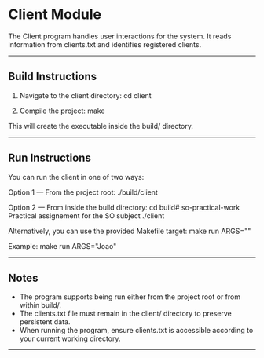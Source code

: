# Client Module

The Client program handles user interactions for the system.
It reads information from clients.txt and identifies registered clients.

---

## Build Instructions

1. Navigate to the client directory:
   cd client

2. Compile the project:
   make

This will create the executable inside the build/ directory.

---

## Run Instructions

You can run the client in one of two ways:

Option 1 — From the project root:
   ./build/client <ClientName>

Option 2 — From inside the build directory:
   cd build# so-practical-work
Practical assignement for the SO subject
   ./client <ClientName>

Alternatively, you can use the provided Makefile target:
   make run ARGS="<ClientName>"

Example:
   make run ARGS="Joao"

---

## Notes

- The program supports being run either from the project root or from within build/.
- The clients.txt file must remain in the client/ directory to preserve persistent data.
- When running the program, ensure clients.txt is accessible according to your current working directory.

---
